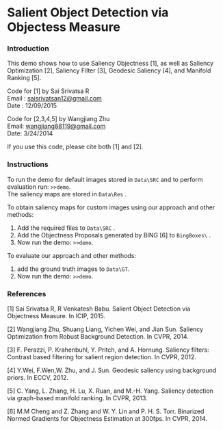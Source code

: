 # Salient Object Detection via Objectess Measure

### Introduction

This demo shows how to use Saliency Objectness [1], as well as Saliency Optimization [2], Saliency Filter [3], Geodesic Saliency [4], and Manifold Ranking [5].

Code for [1] by Sai Srivatsa R  
Email : saisrivatsan12@gmail.com  
Date : 12/09/2015

Code for [2,3,4,5] by Wangjiang Zhu  
Email: wangjiang88119@gmail.com  
Date: 3/24/2014  

If you use this code, please cite both [1] and [2].

### Instructions

To run the demo for default images stored in `Data\SRC` and to perform evaluation run: `>>demo`.  
The saliency maps are stored in `Data\Res` .  

To obtain saliency maps for custom images using our approach and other methods: 

1. Add the required files to `Data\SRC` .  
2. Add the Objectness Proposals generated by BING [6] to `BingBoxes\` .  
3. Now run the demo: `>>demo`.    

To evaluate our approach and other methods:  

1. add the ground truth images to `Data\GT`.  
2. Now run the demo: `>>demo`.    


### References


[1] Sai Srivatsa R, R Venkatesh Babu. Salient Object Detection via
Objectness Measure. In ICIP, 2015.

[2] Wangjiang Zhu, Shuang Liang, Yichen Wei, and Jian Sun. Saliency
Optimization from Robust Background Detection. In CVPR, 2014.

[3] F. Perazzi, P. Krahenbuhl, Y. Pritch, and A. Hornung. Saliency
filters: Contrast based filtering for salient region detection.
In CVPR, 2012.

[4] Y.Wei, F.Wen,W. Zhu, and J. Sun. Geodesic saliency using
background priors. In ECCV, 2012.

[5] C. Yang, L. Zhang, H. Lu, X. Ruan, and M.-H. Yang. Saliency
detection via graph-based manifold ranking. In CVPR, 2013.

[6] M.M Cheng and Z. Zhang and W. Y. Lin and P. H. S. Torr. Binarized 
Normed Gradients for Objectness Estimation at 300fps. In CVPR, 2014.



